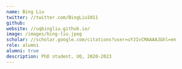 ```yaml
---
name: Bing Liu
twitter: //twitter.com/BingLiu1011
github:
website: //uqbingliu.github.io/
image: /images/bing-liu.jpeg
scholar: //scholar.google.com/citations?user=uYJIvCMAAAAJ&hl=en
role: alumni
alumni: true
description: PhD student, UQ, 2020-2023
---
```


